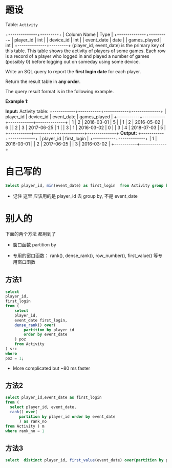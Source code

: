 # 题设



Table: `Activity`

+--------------+---------+
| Column Name  | Type    |
+--------------+---------+
| player_id    | int     |
| device_id    | int     |
| event_date   | date    |
| games_played | int     |
+--------------+---------+
(player_id, event_date) is the primary key of this table.
This table shows the activity of players of some games.
Each row is a record of a player who logged in and played a number of games (possibly 0) before logging out on someday using some device.

Write an SQL query to report the **first login date** for each player.

Return the result table in **any order**.





The query result format is in the following example.

**Example 1:**

**Input:** 
Activity table:
+-----------+-----------+------------+--------------+
| player_id | device_id | event_date | games_played |
+-----------+-----------+------------+--------------+
| 1         | 2         | 2016-03-01 | 5            |
| 1         | 2         | 2016-05-02 | 6            |
| 2         | 3         | 2017-06-25 | 1            |
| 3         | 1         | 2016-03-02 | 0            |
| 3         | 4         | 2018-07-03 | 5            |
+-----------+-----------+------------+--------------+
**Output:** 
+-----------+-------------+
| player_id | first_login |
+-----------+-------------+
| 1         | 2016-03-01  |
| 2         | 2017-06-25  |
| 3         | 2016-03-02  |
+-----------+-------------+



# 自己写的

```sql
Select player_id, min(event_date) as first_login  from Activity group by player_id
```

- 记住 这里 应该用的是  player_id 去 group by, 不是 event_date

# 别人的

下面的两个方法 都用到了  

- 窗口函数 partition by

- 专用的窗口函数： rank(), dense_rank(), row_number(), first_value() 等专用窗口函数

## 方法1

```sql
select 
player_id,
first_login
from (
    select 
    player_id, 
    event_date first_login,
    dense_rank() over(
        partition by player_id
        order by event_date
    ) poz
    from Activity
) src
where
poz = 1;
```

- More complicated but ~80 ms faster

## 方法2

```sql
select player_id,event_date as first_login 
from (
  select player_id, event_date,
  rank() over(
      partition by player_id order by event_date
      ) as rank_no
from Activity ) m
where rank_no = 1
```

## 方法3

```sql
select  distinct player_id, first_value(event_date) over(partition by player_id order by event_date) first_login from Activity;
```
